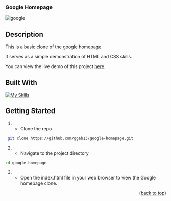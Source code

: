 
<!-- ABOUT THE PROJECT -->
### Google Homepage
![google](https://github.com/ggab13/google-homepage/assets/67071512/38175363-7991-4714-97e6-1f9bdf8e441c)
## Description

This is a basic clone of the google homepage.

  It serves as a simple demonstration of HTML and CSS skills.

You can view the live demo of this project [here](https://ggab13.github.io/google-homepage/).

## Built With

[![My Skills](https://skillicons.dev/icons?i=html,css)](https://skillicons.dev)

<!-- GETTING STARTED -->
## Getting Started
  
1. - Clone the repo
 ```sh
  git clone https://github.com/ggab13/google-homepage.git
   ```

2. - Navigate to the project directory
```sh
cd google-homepage
 ```
3. - Open the index.html file in your web browser to view the Google homepage clone.


<p align="right">(<a href="#readme-top">back to top</a>)</p>



